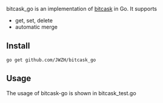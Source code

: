 bitcask_go is an implementation of [bitcask](http://docs.basho.com/riak/1.2.0/tutorials/choosing-a-backend/Bitcask/) in Go. It supports 

* get, set, delete
* automatic merge

## Install

```
go get github.com/JWZH/bitcask_go
```

## Usage

The usage of bitcask-go is shown in bitcask_test.go
